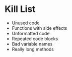 Kill List
=========
* Unused code
* Functions with side effects
* Unformatted code
* Repeated code blocks
* Bad variable names
* Really long methods



